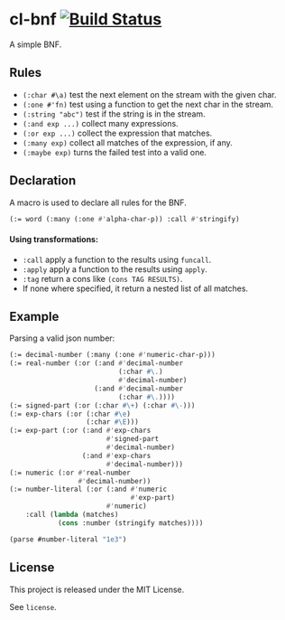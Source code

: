 # cl-bnf [![Build Status](https://travis-ci.org/diasbruno/jsc.svg?branch=master)](https://travis-ci.org/diasbruno/cl-bnf)

A simple BNF.

## Rules

- `(:char #\a)` test the next element on the stream with the given char.
- `(:one #'fn)` test using a function to get the next char in the stream.
- `(:string "abc")` test if the string is in the stream.
- `(:and exp ...)` collect many expressions.
- `(:or exp ...)` collect the expression that matches.
- `(:many exp)` collect all matches of the expression, if any.
- `(:maybe exp)` turns the failed test into a valid one.

## Declaration

A macro is used to declare all rules for the BNF.

```lisp
(:= word (:many (:one #'alpha-char-p)) :call #'stringify)
```

#### Using transformations:

- `:call` apply a function to the results using `funcall`.
- `:apply` apply a function to the results using `apply`.
- `:tag` return a cons like `(cons TAG RESULTS)`.
- If none where specified, it return a nested list of all matches.

## Example

Parsing a valid json number:

```lisp
(:= decimal-number (:many (:one #'numeric-char-p)))
(:= real-number (:or (:and #'decimal-number
                           (:char #\.)
                           #'decimal-number)
                     (:and #'decimal-number
                           (:char #\.))))
(:= signed-part (:or (:char #\+) (:char #\-)))
(:= exp-chars (:or (:char #\e)
                   (:char #\E)))
(:= exp-part (:or (:and #'exp-chars
                        #'signed-part
                        #'decimal-number)
                  (:and #'exp-chars
                        #'decimal-number)))
(:= numeric (:or #'real-number
                 #'decimal-number))
(:= number-literal (:or (:and #'numeric
                              #'exp-part)
                        #'numeric)
    :call (lambda (matches)
            (cons :number (stringify matches))))

(parse #number-literal "1e3")
```

## License

This project is released under the MIT License.

See `license`.
